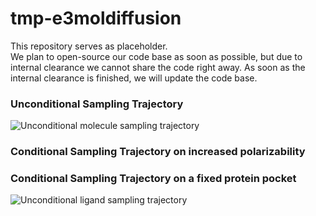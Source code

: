 # tmp-e3moldiffusion

This repository serves as placeholder.  
We plan to open-source our code base as soon as possible, but due to internal clearance we cannot share the code right away. 
As soon as the internal clearance is finished, we will update the code base.


### Unconditional Sampling Trajectory

![Unconditional molecule sampling trajectory](https://github.com/tuanle618/tmp-e3moldiffusion/blob/main/assets/unconditional-sampling-trajectory.gif)


### Conditional Sampling Trajectory on increased polarizability



### Conditional Sampling Trajectory on a fixed protein pocket

![Unconditional ligand sampling trajectory](https://github.com/tuanle618/tmp-e3moldiffusion/blob/main/assets/conditional-ligand-pocket-sampling-trajectory.gif)
